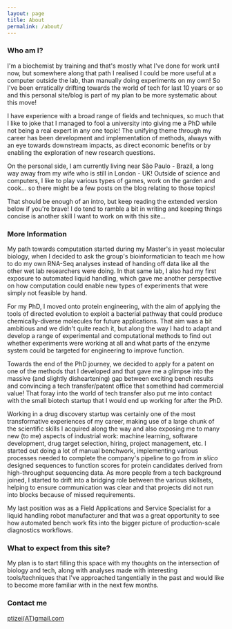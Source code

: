 ```yaml
---
layout: page
title: About
permalink: /about/
---
```


### Who am I?

I'm a biochemist by training and that's mostly what I've done for work until now, but somewhere along that path I realised I could be more useful at a computer outside the lab, than manually doing experiments on my own! So I've been erratically drifting towards the world of tech for last 10 years or so and this personal site/blog is part of my plan to be more systematic about this move!

I have experience with a broad range of fields and techniques, so much that I like to joke that I managed to fool a university into giving me a PhD while not being a real expert in any one topic! The unifying theme through my career has been development and implementation of methods, always with an eye towards downstream impacts, as direct economic benefits or by enabling the exploration of new research questions.

On the personal side, I am currently living near São Paulo - Brazil, a long way away from my wife who is still in London - UK! Outside of science and computers, I like to play various types of games, work on the garden and cook... so there might be a few posts on the blog relating to those topics!

That should be enough of an intro, but keep reading the extended version below if you're brave! I do tend to ramble a bit in writing and keeping things concise is another skill I want to work on with this site...

### More Information

My path towards computation started during my Master's in yeast molecular biology, when I decided to ask the group's bioinformatician to teach me how to do my own RNA-Seq analyses instead of handing off data like all the other wet lab researchers were doing. In that same lab, I also had my first exposure to automated liquid handling, which gave me another perspective on how computation could enable new types of experiments that were simply not feasible by hand.

For my PhD, I moved onto protein engineering, with the aim of applying the tools of directed evolution to exploit a bacterial pathway that could produce chemically-diverse molecules for future applications. That aim was a bit ambitious and we didn't quite reach it, but along the way I had to adapt and develop a range of experimental and computational methods to find out whether experiments were working at all and what parts of the enzyme system could be targeted for engineering to improve function.

Towards the end of the PhD journey, we decided to apply for a patent on one of the methods that I developed and that gave me a glimpse into the massive (and slightly disheartening) gap between exciting bench results and convincing a tech transfer/patent office that somethind had commercial value! That foray into the world of tech transfer also put me into contact with the small biotech startup that I would end up working for after the PhD.

Working in a drug discovery startup was certainly one of the most transformative experiences of my career, making use of a large chunk of the scientific skills I acquired along the way and also exposing me to many new (to me) aspects of industrial work: machine learning, software development, drug target selection, hiring, project management, etc. I started out doing a lot of manual benchwork, implementing various processes needed to complete the company's pipeline to go from *in silico* designed sequences to function scores for protein candidates derived from high-throughput sequencing data. As more people from a tech background joined, I started to drift into a bridging role between the various skillsets, helping to ensure communication was clear and that projects did not run into blocks because of missed requirements.

My last position was as a Field Applications and Service Specialist for a liquid handling robot manufacturer and that was a great opportunity to see how automated bench work fits into the bigger picture of production-scale diagnostics workflows.

### What to expect from this site?

My plan is to start filling this space with my thoughts on the intersection of biology and tech, along with analyses made with interesting tools/techniques that I've approached tangentially in the past and would like to become more familiar with in the next few months.





### Contact me

[ptizei(AT)gmail.com](mailto:ptizei(AT)gmail.com)
